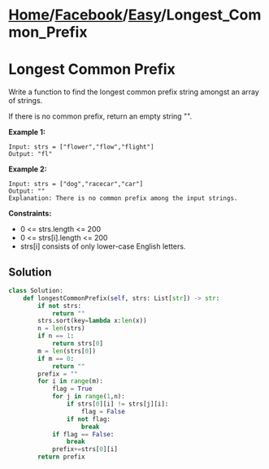 # [Home](./../../..)/[Facebook](./../..)/[Easy](./..)/Longest_Common_Prefix
<h1>Longest Common Prefix</h1>

<p>
Write a function to find the longest common prefix string amongst an array of strings.

If there is no common prefix, return an empty string "".

</p>

<b>Example 1:</b>

    Input: strs = ["flower","flow","flight"]
    Output: "fl"
    
<b>Example 2:</b>

    Input: strs = ["dog","racecar","car"]
    Output: ""
    Explanation: There is no common prefix among the input strings.

<b>Constraints:</b>

- 0 <= strs.length <= 200
- 0 <= strs[i].length <= 200
- strs[i] consists of only lower-case English letters.

<h2>Solution</h2>

```python
class Solution:
    def longestCommonPrefix(self, strs: List[str]) -> str:
        if not strs:
            return ""
        strs.sort(key=lambda x:len(x))
        n = len(strs)
        if n == 1:
            return strs[0]
        m = len(strs[0])
        if m == 0:
            return ""
        prefix = ""
        for i in range(m):
            flag = True
            for j in range(1,n):
                if strs[0][i] != strs[j][i]:
                    flag = False
                if not flag:
                    break
            if flag == False:
                break
            prefix+=strs[0][i]
        return prefix
```
